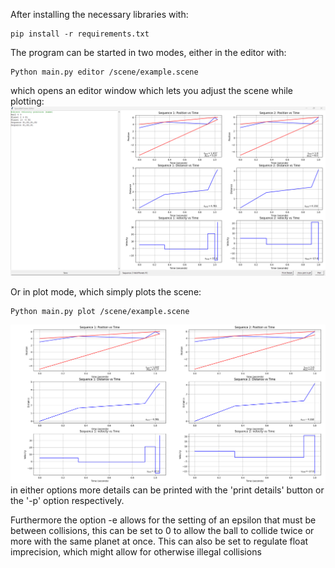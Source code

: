 After installing the necessary libraries with:
```
pip install -r requirements.txt
```
The program can be started in two modes, either in the editor with:
```
Python main.py editor /scene/example.scene
```
which opens an editor window which lets you adjust the scene while plotting:
![image of the editor](./images/editor.png)

Or in plot mode, which simply plots the scene:
```
Python main.py plot /scene/example.scene 
```
![image of a plot](./images/example_figure.png)
in either options more details can be printed with the 'print details' button or the '-p' option respectively.

Furthermore the option -e allows for the setting of an epsilon that must be between collisions, this can be set to 0 to allow the ball to collide twice or more with the same planet at once.
This can also be set to regulate float imprecision, which might allow for otherwise illegal collisions 